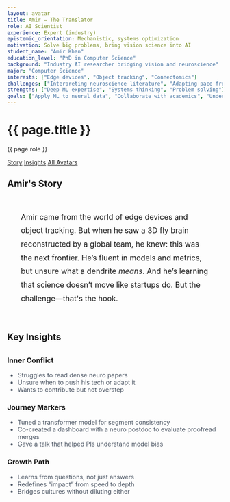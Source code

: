 ```yaml
---
layout: avatar
title: Amir – The Translator
role: AI Scientist
experience: Expert (industry)
epistemic_orientation: Mechanistic, systems optimization
motivation: Solve big problems, bring vision science into AI
student_name: "Amir Khan"
education_level: "PhD in Computer Science"
background: "Industry AI researcher bridging vision and neuroscience"
major: "Computer Science"
interests: ["Edge devices", "Object tracking", "Connectomics"]
challenges: ["Interpreting neuroscience literature", "Adapting pace from industry", "Collaborating across fields"]
strengths: ["Deep ML expertise", "Systems thinking", "Problem solving"]
goals: ["Apply ML to neural data", "Collaborate with academics", "Understand circuitry"]
---
```


<div class="main-content">
<div class="hero hero-spaced hero-rounded">
  <div class="hero-content">
    <div class="avatar-header">
      <div>
        <h1>{{ page.title }}</h1>
        <p class="hero-subtitle">{{ page.role }}</p>
      </div>
    </div>
  </div>
</div>

<nav class="avatar-nav">
  <a href="#story">Story</a>
  <a href="#insights">Insights</a>
  <a href="{{ '/avatars/' | relative_url }}">All Avatars</a>
</nav>

<section class="section" id="story">
  <h2>Amir's Story</h2>
  <div style="background: var(--brain-gray); padding: 2rem; border-radius: 12px; margin: 1rem 0;">
    <p style="font-size: 1.1rem; line-height: 1.8; color: var(--synapse-black); margin: 0;">
      Amir came from the world of edge devices and object tracking. But when he saw a 3D fly brain reconstructed by a global team, he knew: this was the next frontier. He’s fluent in models and metrics, but unsure what a dendrite <em>means</em>. And he’s learning that science doesn’t move like startups do. But the challenge—that's the hook.
    </p>
  </div>
</section>

<section class="section" id="insights">
  <h2>Key Insights</h2>
  <div class="cards-grid" style="margin: 2rem 0;">
    <div class="card" style="border-left: 4px solid var(--neural-blue);">
      <h3 style="color: var(--neural-blue);">Inner Conflict</h3>
      <ul style="color: #4b5563; margin: 0; font-size: 0.9rem;">
        <li>Struggles to read dense neuro papers</li>
        <li>Unsure when to push his tech or adapt it</li>
        <li>Wants to contribute but not overstep</li>
      </ul>
    </div>
    <div class="card" style="border-left: 4px solid var(--cerebral-purple);">
      <h3 style="color: var(--cerebral-purple);">Journey Markers</h3>
      <ul style="color: #4b5563; margin: 0; font-size: 0.9rem;">
        <li>Tuned a transformer model for segment consistency</li>
        <li>Co-created a dashboard with a neuro postdoc to evaluate proofread merges</li>
        <li>Gave a talk that helped PIs understand model bias</li>
      </ul>
    </div>
    <div class="card" style="border-left: 4px solid var(--axon-cyan);">
      <h3 style="color: var(--axon-cyan);">Growth Path</h3>
      <ul style="color: #4b5563; margin: 0; font-size: 0.9rem;">
        <li>Learns from questions, not just answers</li>
        <li>Redefines “impact” from speed to depth</li>
        <li>Bridges cultures without diluting either</li>
      </ul>
    </div>
  </div>
</section>

</div>
